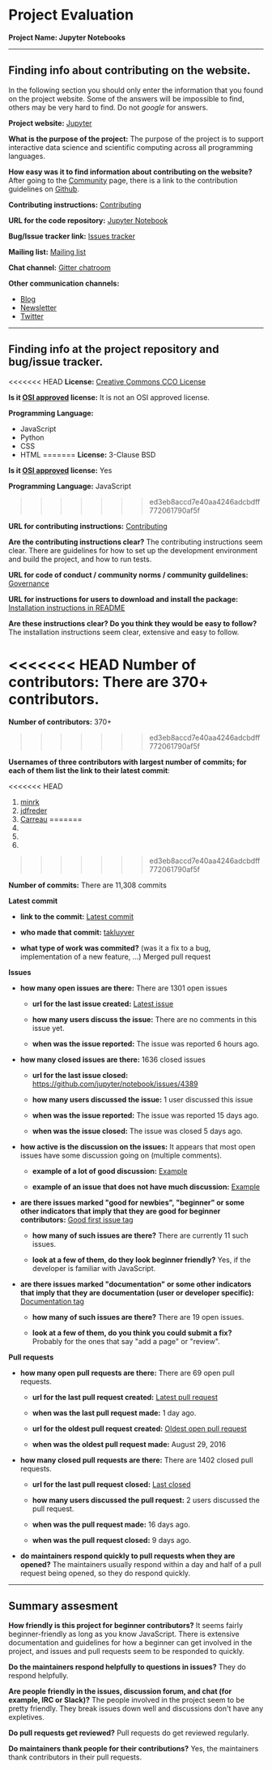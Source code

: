 # Project Evaluation 



__Project Name: Jupyter Notebooks__  


---

## Finding info about contributing on the website.

In the following section you should only enter the information that you
found on the project website. Some of the answers will be impossible to find, others
may be very hard to find. Do not _google_ for answers.

__Project website:__ 
[Jupyter](https://jupyter.org/)


__What is the purpose of the project:__
The purpose of the project is to support interactive data science and scientific computing across all programming languages.

__How easy was it to find information about contributing on the website?__
After going to the [Community](https://jupyter.org/community) page, there is a link to the contribution guidelines on [Github](https://github.com/jupyter/help/blob/master/CONTRIBUTING.md).

__Contributing instructions:__
[Contributing](https://github.com/jupyter/notebook/blob/master/CONTRIBUTING.rst)

__URL for the code repository:__
[Jupyter Notebook](https://github.com/jupyter/notebook)

__Bug/Issue tracker link:__
[Issues tracker](https://github.com/jupyter/notebook/issues)

__Mailing list:__
[Mailing list](https://groups.google.com/forum/#!forum/jupyter)

__Chat channel:__
[Gitter chatroom](https://gitter.im/jupyter/jupyter)

__Other communication channels:__
* [Blog](https://blog.jupyter.org/)
* [Newsletter](https://newsletter.jupyter.org/)
* [Twitter](https://twitter.com/ProjectJupyter)

---

## Finding info at the project repository and bug/issue tracker.

<<<<<<< HEAD
__License:__
[Creative Commons CCO License](https://github.com/jupyter/governance/blob/master/LICENSE.md)

__Is it [OSI approved](https://opensource.org/licenses/alphabetical) license:__
It is not an OSI approved license.

__Programming Language:__
* JavaScript
* Python
* CSS
* HTML
=======
__License:__ 3-Clause BSD

__Is it [OSI approved](https://opensource.org/licenses/alphabetical) license:__ Yes

__Programming Language:__ JavaScript
>>>>>>> ed3eb8accd7e40aa4246adcbdff772061790af5f

__URL for contributing instructions:__ 
[Contributing](https://github.com/jupyter/notebook/blob/master/CONTRIBUTING.rst)

__Are the contributing instructions clear?__ 
The contributing instructions seem clear. There are guidelines for how to set up the development environment and build the project, and how to run tests.

__URL for code of conduct / community norms / community guildelines:__
[Governance](https://github.com/jupyter/governance)

__URL for instructions for users to download and install the package:__
[Installation instructions in README](https://github.com/jupyter/notebook)

__Are these instructions clear? Do you think they would be easy to follow?__
The installation instructions seem clear, extensive and easy to follow.

<<<<<<< HEAD
__Number of contributors:__
There are 370+ contributors.
=======
__Number of contributors:__ 370+

>>>>>>> ed3eb8accd7e40aa4246adcbdff772061790af5f

__Usernames of three contributors with largest number of commits; for
each of them list the link to their latest commit__:

<<<<<<< HEAD
1. [minrk](https://github.com/jupyter/notebook/commit/31c2184d011e2a6b78d02f6039f0da4273a2cfb5)
2. [jdfreder](https://github.com/jupyter/notebook/commit/72eeb99ad6f234467d561e2ebfc79343c35aa2b2)
3. [Carreau](https://github.com/jupyter/notebook/commit/64fa7cf6748c6ba2965aadd337b7edb7bb26b306)
=======
1. 
2. 
3.
>>>>>>> ed3eb8accd7e40aa4246adcbdff772061790af5f


__Number of commits:__
There are 11,308 commits

__Latest commit__

- __link to the commit:__
[Latest commit](https://github.com/jupyter/notebook/commit/132f27306522b32fa667a6b208034cb7a04025c9)

- __who made that commit:__
[takluyver](https://github.com/takluyver)

- __what type of work was commited?__ (was it a fix to a bug, implementation of a new feature, ...)
Merged pull request

__Issues__

- __how many open issues are there:__ There are 1301 open issues

    - __url for the last issue created:__
    [Latest issue](https://github.com/jupyter/notebook/issues/4414)

    - __how many users discuss the issue:__
    There are no comments in this issue yet.
    
    - __when was the issue reported:__
    The issue was reported 6 hours ago.
    

- __how many closed issues are there:__ 
1636 closed issues
    - __url for the last issue closed:__
    https://github.com/jupyter/notebook/issues/4389

    - __how many users discussed the issue:__ 
    1 user discussed this issue

    - __when was the issue reported:__
    The issue was reported 15 days ago.

    - __when was the issue closed:__
    The issue was closed 5 days ago.

- __how active is the discussion on the issues:__ 
It appears that most open issues have some discussion going on (multiple comments).

    - __example of a lot of good discussion:__ 
    [Example](https://github.com/jupyter/notebook/issues/4304)

    - __example of an issue that does not have much discussion:__
    [Example](https://github.com/jupyter/notebook/issues/4409)


- __are there issues marked "good for newbies", "beginner" or some other indicators that imply that they are good for beginner contributors:__
[Good first issue tag](https://github.com/jupyter/notebook/issues?q=is%3Aopen+is%3Aissue+label%3A%22good+first+issue%22)

    - __how many of such issues are there?__
    There are currently 11 such issues.

    - __look at a few of them, do they look beginner friendly?__ 
    Yes, if the developer is familiar with JavaScript.


- __are there issues marked "documentation" or some other indicators that imply that they are documentation (user or developer specific):__
[Documentation tag](https://github.com/jupyter/notebook/issues?q=is%3Aopen+is%3Aissue+label%3Atag%3ADocumentation)

    - __how many of such issues are there?__
    There are 19 open issues.
    
    - __look at a few of them, do you think you could submit a fix?__ 
    Probably for the ones that say "add a page" or "review".



__Pull requests__

- __how many open pull requests are there:__
There are 69 open pull requests.

    - __url for the last pull request created:__
    [Latest pull request](https://github.com/jupyter/notebook/pull/4412)
    
    - __when was the last pull request made:__
    1 day ago.

    - __url for the oldest pull request created:__
    [Oldest open pull request](https://github.com/jupyter/notebook/pull/1722)
    
    - __when was the oldest pull request made:__
    August 29, 2016

- __how many closed pull requests are there:__
There are 1402 closed pull requests.

    - __url for the last pull request closed:__
    [Last closed](https://github.com/jupyter/notebook/pull/4385)
    
    - __how many users discussed the pull request:__
    2 users discussed the pull request.
    
    - __when was the pull request made:__
    16 days ago.
    
    - __when was the pull request closed:__
    9 days ago.
    

- __do maintainers respond quickly to pull requests when they are opened?__ 
The maintainers usually respond within a day and half of a pull request being opened, so they do respond quickly.




---


## Summary assesment
__How friendly is this project for beginner contributors?__
It seems fairly beginner-friendly as long as you know JavaScript. There is extensive documentation and guidelines for how a beginner can get involved in the project, and issues and pull requests seem to be responded to quickly.


__Do the maintainers respond helpfully to questions in issues?__
They do respond helpfully.


__Are people friendly in the issues, discussion forum, and chat (for example, IRC or Slack)?__
The people involved in the project seem to be pretty friendly. They break issues down well and discussions don't have any expletives.


__Do pull requests get reviewed?__
Pull requests do get reviewed regularly.


__Do maintainers thank people for their contributions?__
Yes, the maintainers thank contributors in their pull requests.


